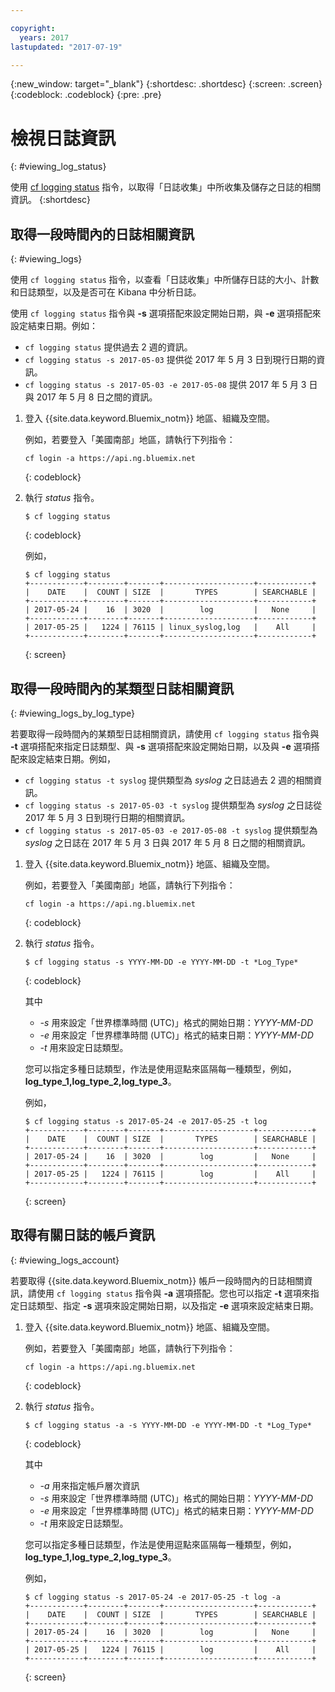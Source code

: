 ```yaml
---

copyright:
  years: 2017
lastupdated: "2017-07-19"

---
```


{:new_window: target="_blank"}
{:shortdesc: .shortdesc}
{:screen: .screen}
{:codeblock: .codeblock}
{:pre: .pre}

# 檢視日誌資訊
{: #viewing_log_status}

使用 [cf logging status](/docs/services/CloudLogAnalysis/reference/logging_cli.html#status) 指令，以取得「日誌收集」中所收集及儲存之日誌的相關資訊。
{:shortdesc}

## 取得一段時間內的日誌相關資訊
{: #viewing_logs}

使用 `cf logging status` 指令，以查看「日誌收集」中所儲存日誌的大小、計數和日誌類型，以及是否可在 Kibana 中分析日誌。 

使用 `cf logging status` 指令與 **-s** 選項搭配來設定開始日期，與 **-e** 選項搭配來設定結束日期。例如：

* `cf logging status` 提供過去 2 週的資訊。
* `cf logging status -s 2017-05-03` 提供從 2017 年 5 月 3 日到現行日期的資訊。
* `cf logging status -s 2017-05-03 -e 2017-05-08` 提供 2017 年 5 月 3 日與 2017 年 5 月 8 日之間的資訊。 

1. 登入 {{site.data.keyword.Bluemix_notm}} 地區、組織及空間。 

    例如，若要登入「美國南部」地區，請執行下列指令：
	
    ```
    cf login -a https://api.ng.bluemix.net
    ```
    {: codeblock}
    
2. 執行 *status* 指令。

    ```
    $ cf logging status
    ```
    {: codeblock}
    
    例如，
    
    ```
    $ cf logging status
    +------------+--------+-------+--------------------+------------+
    |    DATE    |  COUNT | SIZE  |       TYPES        | SEARCHABLE |
    +------------+--------+-------+--------------------+------------+
    | 2017-05-24 |    16  | 3020  |        log         |   None     |
    +------------+--------+-------+--------------------+------------+
    | 2017-05-25 |   1224 | 76115 | linux_syslog,log   |    All     |
    +------------+--------+-------+--------------------+------------+
    ```
    {: screen}


## 取得一段時間內的某類型日誌相關資訊
{: #viewing_logs_by_log_type}

若要取得一段時間內的某類型日誌相關資訊，請使用 `cf logging status` 指令與 **-t** 選項搭配來指定日誌類型、與 **-s** 選項搭配來設定開始日期，以及與 **-e** 選項搭配來設定結束日期。例如，

* `cf logging status -t syslog` 提供類型為 *syslog* 之日誌過去 2 週的相關資訊。
* `cf logging status -s 2017-05-03 -t syslog` 提供類型為 *syslog* 之日誌從 2017 年 5 月 3 日到現行日期的相關資訊。
* `cf logging status -s 2017-05-03 -e 2017-05-08 -t syslog` 提供類型為 *syslog* 之日誌在 2017 年 5 月 3 日與 2017 年 5 月 8 日之間的相關資訊。 

1. 登入 {{site.data.keyword.Bluemix_notm}} 地區、組織及空間。 

    例如，若要登入「美國南部」地區，請執行下列指令：
	
    ```
    cf login -a https://api.ng.bluemix.net
    ```
    {: codeblock}
    
2. 執行 *status* 指令。

    ```
    $ cf logging status -s YYYY-MM-DD -e YYYY-MM-DD -t *Log_Type*
    ```
    {: codeblock}
    
    其中
    
    * *-s* 用來設定「世界標準時間 (UTC)」格式的開始日期：*YYYY-MM-DD*
    * *-e* 用來設定「世界標準時間 (UTC)」格式的結束日期：*YYYY-MM-DD*
    * *-t* 用來設定日誌類型。
    
    您可以指定多種日誌類型，作法是使用逗點來區隔每一種類型，例如，**log_type_1,log_type_2,log_type_3**。 
    
    例如，
    
    ```
    $ cf logging status -s 2017-05-24 -e 2017-05-25 -t log
    +------------+--------+-------+--------------------+------------+
    |    DATE    |  COUNT | SIZE  |       TYPES        | SEARCHABLE |
    +------------+--------+-------+--------------------+------------+
    | 2017-05-24 |    16  | 3020  |        log         |   None     |
    +------------+--------+-------+--------------------+------------+
    | 2017-05-25 |   1224 | 76115 |        log         |    All     |
    +------------+--------+-------+--------------------+------------+
    ```
    {: screen}



## 取得有關日誌的帳戶資訊
{: #viewing_logs_account}

若要取得 {{site.data.keyword.Bluemix_notm}} 帳戶一段時間內的日誌相關資訊，請使用 `cf logging status` 指令與 **-a** 選項搭配。您也可以指定 **-t** 選項來指定日誌類型、指定 **-s** 選項來設定開始日期，以及指定 **-e** 選項來設定結束日期。 

1. 登入 {{site.data.keyword.Bluemix_notm}} 地區、組織及空間。 

    例如，若要登入「美國南部」地區，請執行下列指令：
	
    ```
    cf login -a https://api.ng.bluemix.net
    ```
    {: codeblock}
    
2. 執行 *status* 指令。

    ```
    $ cf logging status -a -s YYYY-MM-DD -e YYYY-MM-DD -t *Log_Type*
    ```
    {: codeblock}
    
    其中
    
    * *-a* 用來指定帳戶層次資訊
    * *-s* 用來設定「世界標準時間 (UTC)」格式的開始日期：*YYYY-MM-DD*
    * *-e* 用來設定「世界標準時間 (UTC)」格式的結束日期：*YYYY-MM-DD*
    * *-t* 用來設定日誌類型。
    

    您可以指定多種日誌類型，作法是使用逗點來區隔每一種類型，例如，**log_type_1,log_type_2,log_type_3**。 
 
    例如，
    
    ```
    $ cf logging status -s 2017-05-24 -e 2017-05-25 -t log -a
    +------------+--------+-------+--------------------+------------+
    |    DATE    |  COUNT | SIZE  |       TYPES        | SEARCHABLE |
    +------------+--------+-------+--------------------+------------+
    | 2017-05-24 |    16  | 3020  |        log         |   None     |
    +------------+--------+-------+--------------------+------------+
    | 2017-05-25 |   1224 | 76115 |        log         |    All     |
    +------------+--------+-------+--------------------+------------+
    ```
    {: screen}














